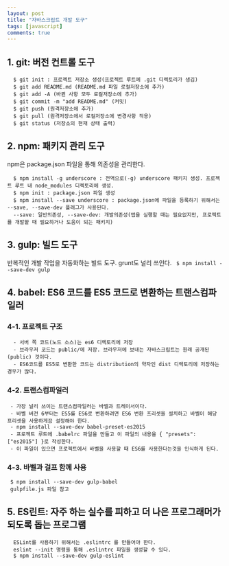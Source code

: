```yaml
---
layout: post
title: "자바스크립트 개발 도구"
tags: [javascript]
comments: true
---
```


## 1. git: 버전 컨트롤 도구
```
  $ git init : 프로젝트 저장소 생성(프로젝트 루트에 .git 디렉토리가 생김)
  $ git add README.md (README.md 파일 로컬저장소에 추가) 
  $ git add -A (바뀐 사항 모두 로컬저장소에 추가)
  $ git commit -m "add README.md" (커밋) 
  $ git push (원격저장소에 추가) 
  $ git pull (원격저장소에서 로컬저장소에 변경사항 적용)
  $ git status (저장소의 현재 상태 출력) 
```

## 2. npm: 패키지 관리 도구
  npm은 package.json 파일을 통해 의존성을 관리한다.
```
  $ npm install -g underscore : 전역으로(-g) underscore 패키지 생성. 프로젝트 루트 내 node_modules 디렉토리에 생성. 
  $ npm init : package.json 파일 생성
  $ npm install --save underscore : package.json에 파일을 등록하기 위해서는 --save, --save-dev 플래그가 사용된다.
  --save: 일반의존성, --save-dev: 개발의존성(앱을 실행할 때는 필요없지만, 프로젝트를 개발할 때 필요하거나 도움이 되는 패키지)
```

## 3. gulp: 빌드 도구
  반복적인 개발 작업을 자동화하는 빌드 도구. grunt도 널리 쓰인다.
``` $ npm install --save-dev gulp```

## 4. babel: ES6 코드를 ES5 코드로 변환하는 트랜스컴파일러

### 4-1. 프로젝트 구조
```
  - 서버 쪽 코드(노드 소스)는 es6 디렉토리에 저장
  - 브라우저 코드는 public/에 저장. 브라우저에 보내는 자바스크립트는 원래 공개된(public) 것이다.
  - ES6코드를 ES5로 변환한 코드는 distribution의 약자인 dist 디렉토리에 저장하는 경우가 많다.
```


### 4-2. 트랜스컴파일러
```
 - 가장 널리 쓰이는 트랜스컴파일러는 바벨과 트레이서이다.
 - 바벨 버전 6부터는 ES5를 ES6로 변환하려면 ES6 변환 프리셋을 설치하고 바벨이 해당 프리셋을 사용하게끔 설정해야 한다.
 - npm install --save-dev babel-preset-es2015
 - 프로젝트 루트에 .babelrc 파일을 만들고 이 파일의 내용을 { "presets":["es2015"] }로 작성한다.
 - 이 파일이 있으면 프로젝트에서 바벨을 사용할 때 ES6를 사용한다는것을 인식하게 된다.
```
### 4-3. 바벨과 걸프 함께 사용
```
 $ npm install --save-dev gulp-babel
 gulpfile.js 파일 참고
```

## 5. ES린트: 자주 하는 실수를 피하고 더 나은 프로그래머가 되도록 돕는 프로그램
```
  ESLint를 사용하기 위해서는 .eslintrc 를 만들어야 한다.
  eslint --init 명령을 통해 .eslintrc 파일을 생성할 수 있다.
  $ npm install --save-dev gulp-eslint 
```
